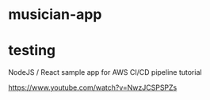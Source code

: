 # musician-app
# testing

NodeJS / React sample app for AWS CI/CD pipeline tutorial

https://www.youtube.com/watch?v=NwzJCSPSPZs

